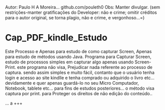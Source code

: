
 Autor: Paulo H A Moreira...
 github.com/pouleth0
 Obs: Manter divulgar. (sem restrições-manter gratificações do Developer: não e crime; omitir créditos para o autor original, se torna
 plagio, não e crime, e vergonhoso...=)
 
# Cap_PDF_kindle_Estudo
Este Processo e Apenas para estudo de como capturar Screen, Apenas para estudo de métodos usando Java.
Programa para Capturar Screen, estudo de  processos simples em capturar algo apenas usando Screen-Print.
este programa não visa, Prejudicar nada referente ao processo de captura. sendo assim simples e muito fácil, contanto que o usuário tenha login e acesso ao site kindlle e tenha comprado ou adquirido o livro etc... devidamente e quer apenas guardá-lo no seu Micro Computador, Notebook, tablete etc... para fins de estudos posteriores... o método visa captura por print. para Proteger os direitos de não edição do conteúdo.. 

... a +++
